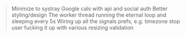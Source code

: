 > Minimize to systray
> Google cals with api and social auth
> Better styling/design
> The worker thread running the eternal loop and  sleeping every 5s
> Wiring up all the signals
> prefs, e.g. timezone
> stop user fucking it up with various resizing
> validation
